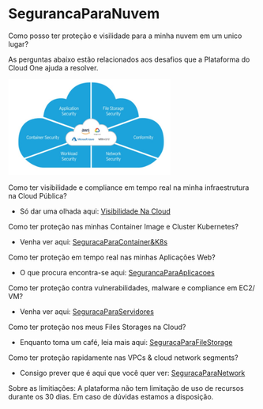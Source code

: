 # SegurancaParaNuvem

Como posso ter proteção e visilidade para a minha nuvem em um unico lugar?

As perguntas abaixo estão relacionados aos desafios que a Plataforma do Cloud One ajuda a resolver.

<img src="C1.jpg" alt="ADD Azure" width="65%"> </img>
  
Como ter visibilidade e compliance em tempo real na minha infraestrutura na Cloud Pública?

- Só dar uma olhada aqui: <a href="https://github.com/SecurityForCloudBuilders/SegurancaParaNuvem/tree/main/SegurancaParaCloudESecOps/VisibilidadeNaCloud"> Visibilidade Na Cloud </a>

Como ter proteção nas minhas Container Image e Cluster Kubernetes?

- Venha ver aqui: <a href="https://github.com/SecurityForCloudBuilders/SegurancaParaNuvem/tree/main/SegurancaParaCloudESecOps/SeguracaParaContainer%26K8s"> SeguracaParaContainer&K8s </a> 

Como ter proteção em tempo real nas minhas Aplicações Web?

- O que procura encontra-se aqui: <a href="https://github.com/SecurityForCloudBuilders/SegurancaParaNuvem/tree/main/SegurancaParaCloudESecOps/SegurancaParaAplicacoes"> SegurancaParaAplicacoes </a>

Como ter proteção contra vulnerabilidades, malware e compliance em EC2/ VM?

- Venha ver aqui: <a href="https://github.com/SecurityForCloudBuilders/SegurancaParaNuvem/tree/main/SegurancaParaCloudESecOps/SeguracaParaServidores"> SeguracaParaServidores </a>

Como ter proteção nos meus Files Storages na Cloud?

- Enquanto toma um café, leia mais aqui: <a href="https://github.com/SecurityForCloudBuilders/SegurancaParaNuvem/tree/main/SegurancaParaCloudESecOps/SeguracaParaFileStorage"> SeguracaParaFileStorage </a>

Como ter proteção rapidamente nas VPCs & cloud network segments?
 
- Consigo prever que é aqui que você quer ver: <a href="https://github.com/SecurityForCloudBuilders/SegurancaParaNuvem/tree/main/SegurancaParaCloudESecOps/SeguracaParaNetwork"> SeguracaParaNetwork </a>

Sobre as limitiações:
A plataforma não tem limitação de uso de recursos durante os 30 dias.
Em caso de dúvidas estamos a disposição.
